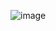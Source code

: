 ![image](https://github.com/Rahul-chaurasiya/Leetcode-Practice-Problem/assets/77222540/8507176f-21f0-4e43-a523-4e7d4e7849b4)
